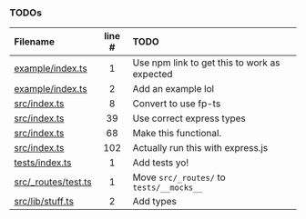 ### TODOs
| Filename | line # | TODO
|:------|:------:|:------
| [example/index.ts](example/index.ts#L1) | 1 | Use npm link to get this to work as expected
| [example/index.ts](example/index.ts#L2) | 2 | Add an example lol
| [src/index.ts](src/index.ts#L8) | 8 | Convert to use fp-ts
| [src/index.ts](src/index.ts#L39) | 39 | Use correct express types
| [src/index.ts](src/index.ts#L68) | 68 | Make this functional.
| [src/index.ts](src/index.ts#L102) | 102 | Actually run this with express.js
| [tests/index.ts](tests/index.ts#L1) | 1 | Add tests yo!
| [src/_routes/test.ts](src/_routes/test.ts#L1) | 1 | Move `src/_routes/` to `tests/__mocks__`
| [src/lib/stuff.ts](src/lib/stuff.ts#L2) | 2 | Add types
